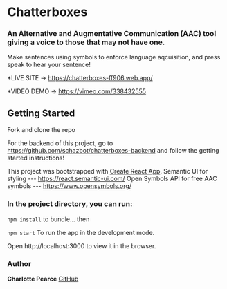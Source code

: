 # Chatterboxes

### An Alternative and Augmentative Communication (AAC) tool giving a voice to those that may not have one.
Make sentences using symbols to enforce language aqcuisition, and press speak to hear your sentence!

*LIVE SITE ->  https://chatterboxes-ff906.web.app/

*VIDEO DEMO -> https://vimeo.com/338432555


## Getting Started

Fork and clone the repo

For the backend of this project, go to https://github.com/schazbot/chatterboxes-backend and follow the getting started instructions!


This project was bootstrapped with [Create React App](https://github.com/facebook/create-react-app).
Semantic UI for styling --- https://react.semantic-ui.com/
Open Symbols API for free AAC symbols --- https://www.opensymbols.org/



### In the project directory, you can run:

`npm install` 
to bundle... then

`npm start`
To run the app in the development mode.

Open http://localhost:3000 to view it in the browser.


### Author
**Charlotte Pearce** [GitHub](https://github.com/schazbot)



